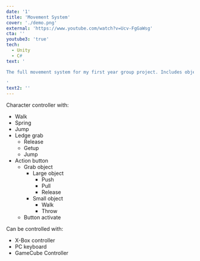 ```yaml
---
date: '1'
title: 'Movement System'
cover: './demo.png'
external: 'https://www.youtube.com/watch?v=Ucv-FgGaWsg'
cta: ''
youtube3: 'true'
tech:
  - Unity
  - C#
text: '

The full movement system for my first year group project. Includes object interactions and ledge grabs.

'
text2: ''
---
```


Character controller with:

- Walk
- Spring
- Jump
- Ledge grab
  - Release
  - Getup
  - Jump
- Action button
  - Grab object
    - Large object
      - Push
      - Pull
      - Release
    - Small object
      - Walk
      - Throw
  - Button activate

Can be controlled with:

- X-Box controller
- PC keyboard
- GameCube Controller
